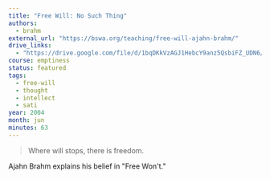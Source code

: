 ```yaml
---
title: "Free Will: No Such Thing"
authors:
  - brahm
external_url: "https://bswa.org/teaching/free-will-ajahn-brahm/"
drive_links:
  - "https://drive.google.com/file/d/1bqDKkVzAGJ1HebcY9anz5QsbiFZ_UDN6/view?usp=drive_link"
course: emptiness
status: featured
tags:
  - free-will
  - thought
  - intellect
  - sati
year: 2004
month: jun
minutes: 63
---
```


> Where will stops, there is freedom.

Ajahn Brahm explains his belief in "Free Won't."
